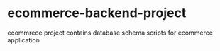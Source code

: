 # ecommerce-backend-project
ecommrece project contains database schema scripts for ecommerce  application
